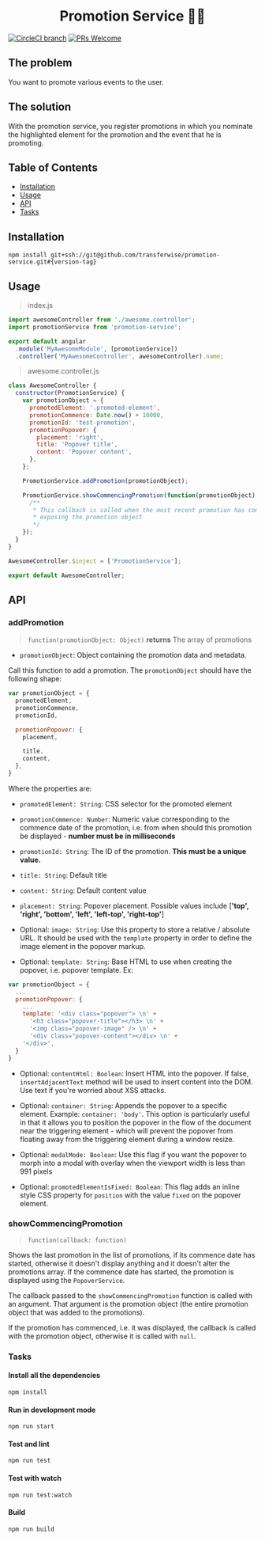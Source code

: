 <h1 align="center">
  Promotion Service 🍾💨
</h1>

[![CircleCI branch](https://img.shields.io/circleci/project/github/transferwise/promotion-service/master.svg?style=flat-square)]()
[![PRs Welcome](https://img.shields.io/badge/PRs-welcome-brightgreen.svg?style=flat-square)](http://makeapullrequest.com)

## The problem

You want to promote various events to the user.

## The solution

With the promotion service, you register promotions in which you nominate the highlighted element for the promotion and the event that he is promoting.

## Table of Contents
- [Installation](#installation)
- [Usage](#usage)
- [API](#api)
- [Tasks](#tasks)

## Installation

```
npm install git+ssh://git@github.com/transferwise/promotion-service.git#{version-tag}
```

## Usage

> index.js

```javascript
import awesomeController from './awesome.controller';
import promotionService from 'promotion-service';

export default angular
  .module('MyAwesomeModule', [promotionService])
  .controller('MyAwesomeController', awesomeController).name;
```

> awesome.controller.js

```javascript
class AwesomeController {
  constructor(PromotionService) {
    var promotionObject = {
      promotedElement: '.promoted-element',
      promotionCommence: Date.now() + 10000,
      promotionId: 'test-promotion',
      promotionPopover: {
        placement: 'right',
        title: 'Popover title',
        content: 'Popover content',
      },
    };

    PromotionService.addPromotion(promotionObject);

    PromotionService.showCommencingPromotion(function(promotionObject) {
      /**
       * This callback is called when the most recent promotion has commenced,
       * exposing the promotion object
       */
    });
  }
}

AwesomeController.$inject = ['PromotionService'];

export default AwesomeController;

```

## API

### addPromotion

> `function(promotionObject: Object)`
**returns** The array of promotions

- `promotionObject`: Object containing the promotion data and metadata.

Call this function to add a promotion. The `promotionObject` should have the following shape:

```javascript
var promotionObject = {
  promotedElement,
  promotionCommence,
  promotionId,

  promotionPopover: {
    placement,

    title,
    content,
  },
}
```

Where the properties are:

- `promotedElement: String`: CSS selector for the promoted element
- `promotionCommence: Number`: Numeric value corresponding to the commence date of the promotion, i.e. from when should this promotion be displayed - **number must be in milliseconds**
- `promotionId: String`: The ID of the promotion. **This must be a unique value.**

- `title: String`: Default title
- `content: String`: Default content value
- `placement: String`: Popover placement. Possible values include [**'top', 'right', 'bottom', 'left', 'left-top', 'right-top'**]

- Optional: `image: String`: Use this property to store a relative / absolute URL. It should be used with the `template` property in order to define the image element in the popover markup.
- Optional: `template: String`: Base HTML to use when creating the popover, i.e. popover template. Ex:

```javascript
var promotionObject = {
  ...
  promotionPopover: {
    ...
    template: '<div class="popover"> \n' +
      '<h3 class="popover-title"></h3> \n' +
      '<img class="popover-image" /> \n' +
      '<div class="popover-content"></div> \n' +
    '</div>',
  }
}
```
- Optional: `contentHtml: Boolean`: Insert HTML into the popover. If false, `insertAdjacentText` method will be used to insert content into the DOM. Use text if you're worried about XSS attacks.
- Optional: `container: String`: Appends the popover to a specific element. Example: `container: 'body'`. This option is particularly useful in that it allows you to position the popover in the flow of the document near the triggering element - which will prevent the popover from floating away from the triggering element during a window resize.

- Optional: `modalMode: Boolean`: Use this flag if you want the popover to morph into a modal with overlay when the viewport width is less than 991 pixels
- Optional: `promotedElementIsFixed: Boolean`: This flag adds an inline style CSS property for `position` with the value `fixed` on the popover element.

### showCommencingPromotion

> `function(callback: function)`

Shows the last promotion in the list of promotions, if its commence date has started, otherwise it doesn't display anything and it doesn't alter the promotions array. If the commence date has started, the promotion is displayed using the `PopoverService`.

The callback passed to the `showCommencingPromotion` function is called with an argument. That argument is the promotion object (the entire promotion object that was added to the promotions).

If the promotion has commenced, i.e. it was displayed, the callback is called with the promotion object, otherwise it is called with `null`.

### Tasks

#### Install all the dependencies

```
npm install
```

#### Run in development mode

```
npm run start
```

#### Test and lint

```
npm run test
```

#### Test with watch

```
npm run test:watch
```

#### Build

```
npm run build
```

